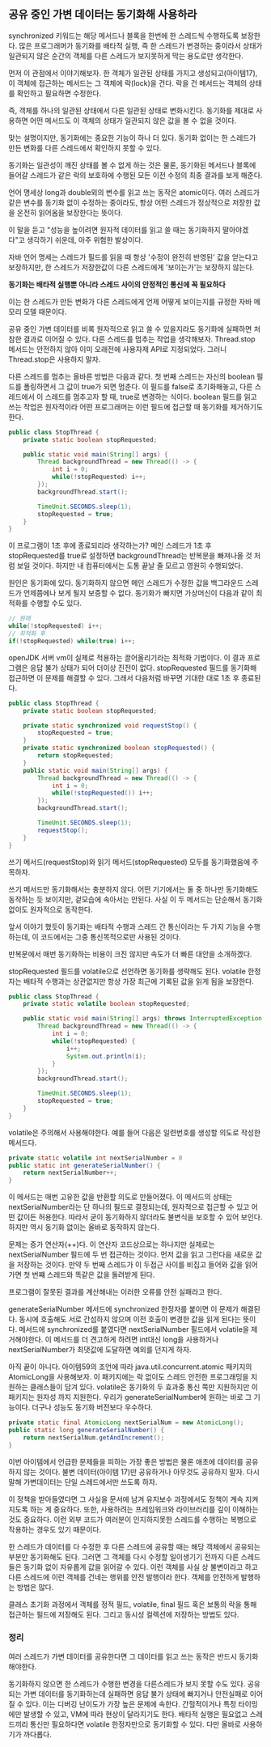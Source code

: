 ## 공유 중인 가변 데이터는 동기화해 사용하라

synchronized 키워드는 해당 메서드나 블록을 한번에 한 스레드씩 수행하도록 보장한다. 많은 프로그래머가 동기화를 배타적 실행, 즉 한 스레드가 변경하는 중이라서 상태가 일관되지 않은 순간의 객체를 다른 스레드가 보지못하게 막는 용도로만 생각한다.

먼저 이 관점에서 이야기해보자. 한 객체가 일관된 상태를 가지고 생성되고(아이템17), 이 객체에 접근하는 메서드는 그 객체에 락(lock)을 건다. 락을 건 메서드는 객체의 상태를 확인하고 필요하면 수정한다.

즉, 객체를 하나의 일관된 상태에서 다른 일관된 상태로 변화시킨다. 동기화를 제대로 사용하면 어떤 메서드도 이 객체의 상태가 일관되지 않은 값을 볼 수 없을 것이다.

맞는 설명이지만, 동기화에는 중요한 기능이 하나 더 있다. 동기화 없이는 한 스레드가 만든 변화를 다른 스레드에서 확인하지 못할 수 있다.

동기화는 일관성이 깨진 상태를 볼 수 없게 하는 것은 물론, 동기화된 메서드나 블록에 들어갈 스레드가 같은 락의 보호하에 수행된 모든 이전 수정의 최종 결과를 보게 해준다.

언어 명세상 long과 double외의 변수를 읽고 쓰는 동작은 atomic이다. 여러 스레드가 같은 변수를 동기화 없이 수정하는 중이라도, 항상 어떤 스레드가 정상적으로 저장한 값을 온전히 읽어옴을 보장한다는 뜻이다.

이 말을 듣고 "성능을 높이려면 원자적 데이터를 읽고 쓸 때는 동기화하지 말아야겠다"고 생각하기 쉬운데, 아주 위험한 발상이다.

자바 언어 명세는 스레드가 필드를 읽을 때 항상 '수정이 완전히 반영된' 값을 얻는다고 보장하지만, 한 스레드가 저장한값이 다른 스레드에게 '보이는가'는 보장하지 않는다.

**동기화는 배타적 실행뿐 아니라 스레드 사이의 안정적인 통신에 꼭 필요하다**

이는 한 스레드가 만든 변화가 다른 스레드에게 언제 어떻게 보이는지를 규정한 자바 메모리 모델 때문이다.

공유 중인 가변 데이터를 비록 원자적으로 읽고 쓸 수 있을지라도 동기화에 실패하면 처참한 결과로 이어질 수 있다. 다른 스레드를 멈추는 작업을 생각해보자. Thread.stop 메서드는 안전하지 않아 이미 오래전에 사용자제 API로 지정되었다. 그러니 Thread.stop은 사용하지 말자.

다른 스레드를 멈추는 올바른 방법은 다음과 같다. 첫 번째 스레드는 자신의 boolean 필드를 폴링하면서 그 값이 true가 되면 멈춘다. 이 필드를 false로 초기화해놓고, 다른 스레드에서 이 스레드를 멈추고자 할 때, true로 변경하는 식이다. boolean 필드를 읽고 쓰는 작업은 원자적이라 어떤 프로그래머는 이런 필드에 접근할 때 동기화를 제거하기도 한다.

```java
public class StopThread {
    private static boolean stopRequested;

    public static void main(String[] args) {
        Thread backgroundThread = new Thread(() -> {
            int i = 0;
            while(!stopRequested) i++;
        });
        backgroundThread.start();

        TimeUnit.SECONDS.sleep(1);
        stopRequested = true;
    }
}
```

이 프로그램이 1초 후에 종료되리라 생각하는가? 메인 스레드가 1초 후 stopRequested를 true로 설정하면 backgroundThread는 반복문을 빠져나올 것 처럼 보일 것이다. 하지만 내 컴퓨터에서는 도통 끝날 줄 모르고 영원히 수행되었다.

원인은 동기화에 있다. 동기화하지 않으면 메인 스레드가 수정한 값을 백그라운드 스레드가 언제쯤에나 보게 될지 보증할 수 없다. 동기화가 빠지면 가상머신이 다음과 같이 최적화를 수행할 수도 있다.

```java
// 원래
while(!stopRequested) i++;
// 최적화 후
if(!stopRequested) while(true) i++;
```

openJDK 서버 vm이 실제로 적용하는 끌어올리기라는 최적화 기법이다. 이 결과 프로그램은 응답 불가 상태가 되어 더이상 진전이 없다.
stopRequested 필드를 동기화해 접근하면 이 문제를 해결할 수 있다. 그래서 다음처럼 바꾸면 기대한 대로 1초 후 종료된다.

```java
public class StopThread {
    private static boolean stopRequested;

    private static synchronized void requestStop() {
        stopRequested = true;
    }
    private static synchronized boolean stopRequested() {
        return stopRequested;
    }
    public static void main(String[] args) {
        Thread backgroundThread = new Thread(() -> {
            int i = 0;
            while(!stopRequested()) i++;
        });
        backgroundThread.start();

        TimeUnit.SECONDS.sleep(1);
        requestStop();
    }
}

```

쓰기 메서드(requestStop)와 읽기 메서드(stopRequested) 모두를 동기화했음에 주목하자.

쓰기 메서드만 동기화해서는 충분하지 않다. 어떤 기기에서는 둘 중 하나만 동기화해도 동작하는 듯 보이지만, 겉모습에 속아서는 안된다. 사실 이 두 메서드는 단순해서 동기화 없이도 원자적으로 동작한다.

앞서 이야기 했듯이 동기화는 배타적 수행과 스레드 간 통신이라는 두 가지 기능을 수행하는데, 이 코드에서는 그중 통신목적으로만 사용된 것이다.

반복문에서 매번 동기화하는 비용이 크진 않지만 속도가 더 빠른 대안을 소개하겠다.

stopRequested 필드를 volatile으로 선언하면 동기화를 생략해도 된다. volatile 한정자는 배타적 수행과는 상관없지만 항상 가장 최근에 기록된 값을 읽게 됨을 보장한다.

```java
public class StopThread {
    private static volatile boolean stopRequested;

    public static void main(String[] args) throws InterruptedException {
        Thread backgroundThread = new Thread(() -> {
            int i = 0;
            while(!stopRequested) { 
            	i++;
            	System.out.println(i);
            }
        });
        backgroundThread.start();

        TimeUnit.SECONDS.sleep(1);
        stopRequested = true;
    }
}
```

volatile은 주의해서 사용해야한다. 예를 들어 다음은 일련번호를 생성할 의도로 작성한 메서드다.

```java
private static volatile int nextSerialNumber = 0
public static int generateSerialNumber() {
    return nextSerialNumber++;
}
```

이 메서드는 매번 고유한 값을 반환할 의도로 만들어졌다. 이 메서드의 상태는 nextSerialNumber라는 단 하나의 필드로 결정되는데, 원자적으로 접근할 수 있고 어떤 값이든 허용한다. 따라서 굳이 동기화하지 않더라도 불변식을 보호할 수 있어 보인다. 하지만 역시 동기화 없이는 올바로 동작하지 않는다.

문제는 증가 연산자(++)다. 이 연산자 코드상으로는 하나지만 실제로는 nextSerialNumber 필드에 두 번 접근하는 것이다. 먼저 값을 읽고 그런다음 새로운 값을 저장하는 것이다. 만약 두 번째 스레드가 이 두접근 사이를 비집고 들어와 값을 읽어가면 첫 번쨰 스레드와 똑같은 값을 돌려받게 된다.

프로그램이 잘못된 결과를 계산해내는 이러한 오류를 안전 실패라고 한다.

generateSerialNumber 메서드에 synchronized 한정자를 붙이면 이 문제가 해결된다. 동시에 호출해도 서로 간섭하지 않으며 이전 호출이 변경한 값을 읽게 된다는 뜻이다. 메서드에 synchronized를 붙였다면 nextSerialNumber 필드에서 volatile을 제거해야한다. 이 메서드를 더 견고하게 하려면 int대신 long을 사용하거나 nextSerialNumber가 최댓값에 도달하면 예외를 던지게 하자.

아직 끝이 아니다. 아이템59의 조언에 따라 java.util.concurrent.atomic 패키지의 AtomicLong을 사용해보자. 이 패키지에는 락 없이도 스레드 안전한 프로그래밍을 지원하는 클래스들이 담겨 있다. volatile은 동기화의 두 효과중 통신 쪽만 지원하지만 이 패키지는 원자성 까지 지원한다. 우리가 generateSerialNumber에 원하는 바로 그 기능이다. 더구나 성능도 동기화 버전보다 우수하다.

```java
private static final AtomicLong nextSerialNum = new AtomicLong();
public static long generateSerialNumber() {
    return nextSerialNum.getAndIncrement();
}
```

이번 아이템에서 언급한 문제들을 피하는 가장 좋은 방법은 물론 애초에 데이터를 공유하지 않는 것이다. 불변 데이터(아이템 17)만 공유하거나 아무것도 공유하지 말자. 다시말해 가변데이터는 단일 스레드에서만 쓰도록 하자.

이 정책을 받아들였다면 그 사실을 문서에 남겨 유지보수 과정에서도 정책이 계속 지켜지도록 하는 게 중요하다. 또한, 사용하려는 프레임워크와 라이브러리를 깊이 이해하는 것도 중요하다. 이런 외부 코드가 여러분이 인지하지못한 스레드를 수행하는 복병으로 작용하는 경우도 있기 때문이다.

한 스레드가 데이터를 다 수정한 후 다른 스레드에 공유할 때는 해당 객체에서 공유되는 부분만 동기화해도 된다. 그러면 그 객체를 다시 수정할 일이생기기 전까지 다른 스레드들은 동기화 없이 자유롭게 값을 읽어갈 수 있다. 이런 객체를 사실 상 불변이라고 하고 다른 스레드에 이런 객체를 건네는 행위를 안전 발행이라 한다. 객체를 안전하게 발행하는 방법은 많다.

클래스 초기화 과정에서 객체를 정적 필드, volatile, final 필드 혹은 보통의 락을 통해 접근하는 필드에 저장해도 된다. 그리고 동시성 컬렉션에 저장하는 방법도 있다.

### 정리 

여러 스레드가 가변 데이터를 공유한다면 그 데이터를 읽고 쓰는 동작은 반드시 동기화 해야한다.

동기화하지 않으면 한 스레드가 수행한 변경을 다른스레드가 보지 못할 수도 있다. 공유되는 가변 데이터를 동기화하는데 실패하면 응답 불가 상태에 빠지거나 안전실패로 이어질 수 있다. 이는 디버깅 난이도가 가장 높은 문제에 속한다. 간헐적이거나 특정 타이밍에만 발생할 수 있고, VM에 따라 현상이 달라지기도 한다. 배타적 실행은 필요없고 스레드끼리 통신만 필요하다면 volatile 한정자만으로 동기화할 수 있다. 다만 올바로 사용하기가 까다롭다.